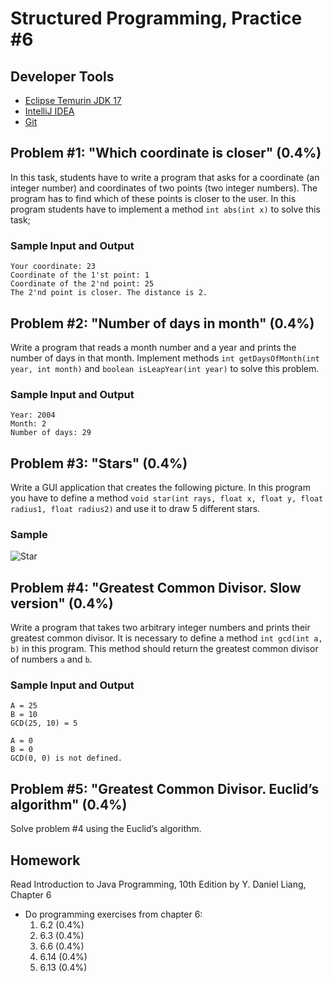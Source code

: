 Structured Programming, Practice #6
===================================

## Developer Tools

* [Eclipse Temurin JDK 17](https://adoptium.net)
* [IntelliJ IDEA](https://www.jetbrains.com/idea/download)
* [Git](https://git-scm.com)

## Problem #1: "Which coordinate is closer" (0.4%)

In this task, students have to write a program that asks for a coordinate (an integer number) and coordinates
of two points (two integer numbers). The program has to find which of these points is closer to the user. In
this program students have to implement a method `int abs(int x)` to solve this task;

### Sample Input and Output

```
Your coordinate: 23
Coordinate of the 1'st point: 1
Coordinate of the 2'nd point: 25
The 2'nd point is closer. The distance is 2.
```

## Problem #2: "Number of days in month" (0.4%)

Write a program that reads a month number and a year and prints the number of days in that month.
Implement methods `int getDaysOfMonth(int year, int month)` and `boolean isLeapYear(int year)` to solve this
problem.

### Sample Input and Output

```
Year: 2004
Month: 2
Number of days: 29
```

## Problem #3: "Stars" (0.4%)

Write a GUI application that creates the following picture. In this program you have to define a method
`void star(int rays, float x, float y, float radius1, float radius2)` and use it to draw 5 different stars.

### Sample

![Star](https://i.imgur.com/JZ5oIx5.png)

## Problem #4: "Greatest Common Divisor. Slow version" (0.4%)

Write a program that takes two arbitrary integer numbers and prints their greatest common divisor. It is
necessary to define a method `int gcd(int a, b)` in this program. This method should return the greatest common
divisor of numbers `a` and `b`.

### Sample Input and Output

```
A = 25
B = 10
GCD(25, 10) = 5
```

```
A = 0
B = 0
GCD(0, 0) is not defined.
```

## Problem #5: "Greatest Common Divisor. Euclid’s algorithm" (0.4%)

Solve problem #4 using the Euclid’s algorithm.

## Homework

Read Introduction to Java Programming, 10th Edition by Y. Daniel Liang, Chapter 6

* Do programming exercises from chapter 6:
  1. 6.2 (0.4%)
  2. 6.3 (0.4%)
  3. 6.6 (0.4%)
  4. 6.14 (0.4%)
  5. 6.13 (0.4%)
